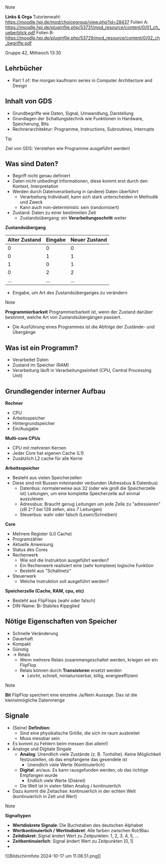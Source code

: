 
>[!NOTE]
>**Links & Orga**
Tutorienwahl: https://moodle.hpi.de/mod/choicegroup/view.php?id=28437
> Folien A: https://moodle.hpi.de/pluginfile.php/53731/mod_resource/content/0/01_ch_ueberblick.pdf
> Folien B: https://moodle.hpi.de/pluginfile.php/53729/mod_resource/content/0/02_ch_begriffe.pdf

Gruppe 42, Mittwoch 13:30
## Lehrbücher

- Part 1 of: the morgan kaufmann series in Computer Architecture and Design
## Inhalt von GDS

- Grundbegriffe wie Daten, Signal, Umwandlung, Darstellung
- Grundlagen der Schaltungstechnik wie Funktionen in Hardware, Speicherung, Bits
- Rechnerarchitektur: Programme, Instructions, Subroutines, Interrupts

>[!TIP] 
>Ziel von GDS: Verstehen wie Programme ausgeführt werden!
## Was sind Daten?

- Begriff nicht genau definiert
- Daten nicht unbedingt Informationen, diese kommt erst durch den Kontext, Interpretation
- Werden durch Datenverarbeitung in (andere) Daten überführt
	 - Verarbeitung Individuell, kann sich stark unterscheiden in Methodik und Zweck
	 - Kann auch non-deterministic sein (randomisiert)
- Zustand: Daten zu einer bestimmten Zeit
	- Zustandsübergang: ein **Verarbeitungsschritt** weiter

**Zustandsübergang**

| Alter Zustand | Eingabe | Neuer Zustand |
| ------------- | ------- | ------------- |
| 0             | 0       | 0             |
| 0             | 1       | 1             |
| 1             | 0       | 1             |
| 0             | 2       | 2             |
| ...           | ...     | ...           |
- Eingabe, um Art des Zustandsüberganges zu verändern

>[!NOTE] 
>**Programmierbarkeit**
>Programmierbarkeit ist, wenn der Zustand darüber bestimmt, welche Art von Zustandsübergängen passiert. 

- Die Ausführung eines Programmes ist die Abfolge der Zustände- und Übergänge

## Was ist ein Programm?

- Verarbeitet Daten
- Zustand im Speicher (RAM)
- Verarbeitung läuft in Verarbeitungseinheit (CPU, Central Processing Unit)
## Grundlegender interner Aufbau

**Rechner**
- CPU
- Arbeitsspeicher
- Hintergrundspeicher
- Ein/Ausgabe

**Multi-core CPUs**
- CPU mit mehreren Kernen
- Jeder Core hat eigenen Cache (L1)
- Zusätzlich L2 cache für alle Kerne

**Arbeitsspeicher**
- Besteht aus vielen Speicherzellen
- Diese sind mit Bussen miteinander verbunden (Adressbus & Datenbus)
	- Datenbus: normalerweise aus 32 (oder wie groß die Speicherzelle ist) Leitungen, um eine komplette Speicherzelle auf einmal auszulesen
	- Adressbus: Braucht genug Leitungen um jede Zelle zu "adressieren" (zB 2^7 bei 128 zellen, also 7 Leitungen)
	- Steuerbus: wahr oder falsch (Lesen/Schreiben)

**Core**
- Mehrere Register (L0 Cache)
- Programzähler
- Aktuelle Anweisung
- Status des Cores
- Rechenwerk
	- Wie soll die Instruktion ausgeführt werden?
	- Ein Rechenwerk realisiert eine (sehr komplexe) logische Funktion
	- Besteht aus "Schaltnetz"
- Steuerwerk
	- Welche Instruktion soll ausgeführt werden?

**Speicherzelle (Cache, RAM, cpu, etc)**
- Besteht aus FlipFlops (wahr oder falsch)
- DIN-Name: Bi-Stabiles Kippglied
## Nötige Eigenschaften von Speicher

- Schnelle Veränderung
- Dauerhaft
- Kompakt
- Günstig
- -> Relais
	- Wenn mehrere Relais zusammengeschaltet werden, kriegen wir ein FlipFlop
	- Relais können durch **Transistoren** ersetzt werden
		- Leicht, schnell, miniaturisierbar, billig, energieeffizient

>[!NOTE] 
>**Bit**
>FlipFlop speichert eine einzelne Ja/Nein Aussage. Das ist die kleinstmögliche Datenmenge

## Signale

- (Seine) **Definition**:
	- Sind eine physikalische Größe, die sich im raum ausbreitet
	- Muss messbar sein
- Es kommt zu Fehlern beim messen (bei allem!)
- Analoge und Digitale Singale
	- **Analog**: Unendlich viele Zustände (z. B. Tonhöhe). Keine Möglichkeit festzustellen, ob das empfangene das gesendete ist
		- Unendlich viele Werte (Kontinuierlich)
	- **Digital**: an/aus. Es kann rausgefunden werden, ob das richtige Empfangen wurde
		- Endlich viele Werte (Diskret)
	- Die Welt ist in vielen fällen Analog / kontinuierlich
- Dazu kommt die Zeitachse: kontinuierlich in der echten Welt (kontinuierlich in Zeit und Wert)

>[!NOTE] 
>**Signaltypen**
   >- **Wertdiskrete Signale**: Die Buchstaben des deutschen Alphabet
  > - **Wertkontinuierlich / Wertindiskret**: Alle farben zwischen Rot/Blau
  > - **Zeitdiskret**: Signal ändert Wert zu Zeitpunkten: 1, 2, 3, 4, 5, ...
  > - **Zeitkontinuierlich**: Signal ändert Wert zu Zeitpunkten $[0, 1]$
  > - 
![[Bildschirmfoto 2024-10-17 um 11.08.51.png]]
